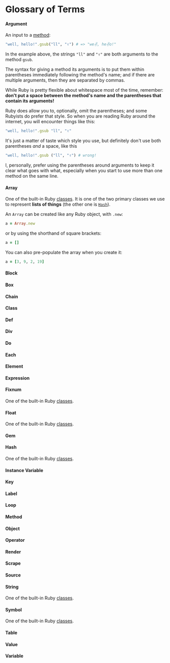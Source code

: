 # Glossary of Terms

#### Argument

An input to a [method](#method):

```ruby
"well, hello!".gsub("ll", "✌️") # => "we✌️, he✌️o!"
```

In the example above, the strings `"ll"` and `"✌️"` are both arguments to the method `gsub`.

The syntax for giving a method its arguments is to put them within parentheses immediately following the method's name; and if there are multiple arguments, then they are separated by commas.

While Ruby is pretty flexible about whitespace most of the time, remember: **don't put a space between the method's name and the parentheses that contain its arguments!**

Ruby does allow you to, optionally, omit the parentheses; and some Rubyists do prefer that style. So when you are reading Ruby around the internet, you will encounter things like this:

```ruby
"well, hello!".gsub "ll", "✌️"
```

It's just a matter of taste which style you use, but definitely don't use both parentheses _and_ a space, like this

```ruby
"well, hello!".gsub ("ll", "✌️") # wrong!
```

I, personally, prefer using the parentheses around arguments to keep it clear what goes with what, especially when you start to use more than one method on the same line.


#### Array

One of the built-in Ruby [classes](#class). It is one of the two primary classes we use to represent **lists of things** (the other one is [`Hash`](#hash)).

An `Array` can be created like any Ruby object, with `.new`:

```ruby
a = Array.new
```

or by using the shorthand of square brackets:

```ruby
a = []
```

You can also pre-populate the array when you create it:

```ruby
a = [3, 9, 2, 19]
```

#### Block

#### Box

#### Chain

#### Class

#### Def

#### Div

#### Do

#### Each

#### Element

#### Expression

#### Fixnum

One of the built-in Ruby [classes](#class).

#### Float

One of the built-in Ruby [classes](#class).

#### Gem

#### Hash

One of the built-in Ruby [classes](#class).

#### Instance Variable

#### Key

#### Label

#### Loop

#### Method

#### Object

#### Operator

#### Render

#### Scrape

#### Source

#### String

One of the built-in Ruby [classes](#class).

#### Symbol

One of the built-in Ruby [classes](#class).

#### Table

#### Value

#### Variable
